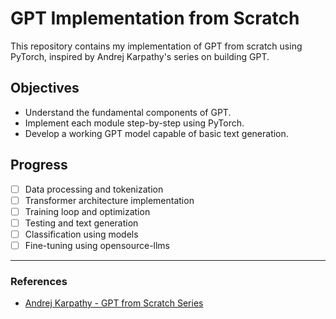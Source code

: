 # GPT Implementation from Scratch

This repository contains my implementation of GPT from scratch using PyTorch, inspired by Andrej Karpathy's series on building GPT.

## Objectives

* Understand the fundamental components of GPT.
* Implement each module step-by-step using PyTorch.
* Develop a working GPT model capable of basic text generation.

## Progress

* [ ] Data processing and tokenization
* [ ] Transformer architecture implementation
* [ ] Training loop and optimization
* [ ] Testing and text generation
* [ ] Classification using models
* [ ] Fine-tuning using opensource-llms

---

### References

* [Andrej Karpathy - GPT from Scratch Series](https://www.youtube.com/playlist?list=PLyqSpQzTE6M9gCgGiBFPs3Svr0_yO4S4u)
